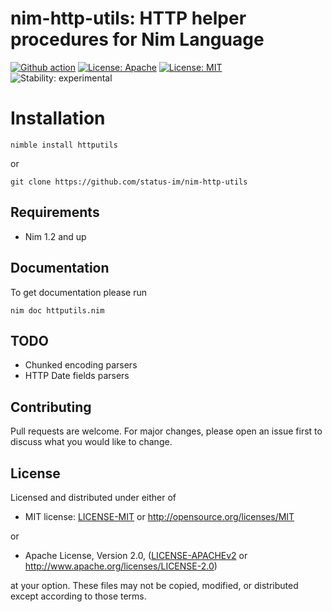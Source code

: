 # nim-http-utils: HTTP helper procedures for Nim Language

[![Github action](https://github.com/status-im/nim-http-utils/workflows/CI/badge.svg)](https://github.com/status-im/nim-http-utils/actions/workflows/ci.yml)
[![License: Apache](https://img.shields.io/badge/License-Apache%202.0-blue.svg)](https://opensource.org/licenses/Apache-2.0)
[![License: MIT](https://img.shields.io/badge/License-MIT-blue.svg)](https://opensource.org/licenses/MIT)
![Stability: experimental](https://img.shields.io/badge/stability-experimental-orange.svg)

# Installation

```
nimble install httputils
```
or
```
git clone https://github.com/status-im/nim-http-utils
```

## Requirements

* Nim 1.2 and up

## Documentation

To get documentation please run
```
nim doc httputils.nim
```

## TODO

* Chunked encoding parsers
* HTTP Date fields parsers

## Contributing

Pull requests are welcome. For major changes, please open an issue first to discuss what you would like to change.

## License

Licensed and distributed under either of

* MIT license: [LICENSE-MIT](LICENSE-MIT) or http://opensource.org/licenses/MIT

or

* Apache License, Version 2.0, ([LICENSE-APACHEv2](LICENSE-APACHEv2) or http://www.apache.org/licenses/LICENSE-2.0)

at your option. These files may not be copied, modified, or distributed except according to those terms.
